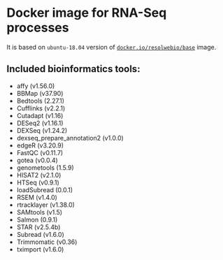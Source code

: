 # Docker image for RNA-Seq processes

It is based on `ubuntu-18.04` version of [`docker.io/resolwebio/base`](
https://hub.docker.com/r/resolwebio/base/) image.

Included bioinformatics tools:
------------------------------
* affy (v1.56.0)
* BBMap (v37.90)
* Bedtools (2.27.1)
* Cufflinks (v2.2.1)
* Cutadapt (v1.16)
* DESeq2 (v1.16.1)
* DEXSeq (v1.24.2)
* dexseq_prepare_annotation2 (v1.0.0)
* edgeR (v3.20.9)
* FastQC (v0.11.7)
* gotea (v0.0.4)
* genometools (1.5.9)
* HISAT2 (v2.1.0)
* HTSeq (v0.9.1)
* loadSubread (0.0.1)
* RSEM (v1.4.0)
* rtracklayer (v1.38.0)
* SAMtools (v1.5)
* Salmon (0.9.1)
* STAR (v2.5.4b)
* Subread (v1.6.0)
* Trimmomatic (v0.36)
* tximport (v1.6.0)
